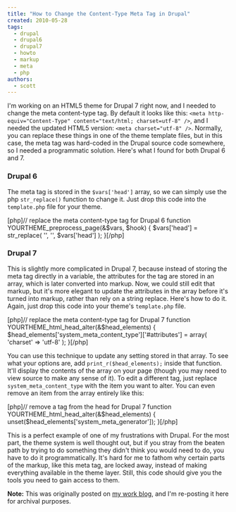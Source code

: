 ```yaml
---
title: "How to Change the Content-Type Meta Tag in Drupal"
created: 2010-05-28
tags: 
  - drupal
  - drupal6
  - drupal7
  - howto
  - markup
  - meta
  - php
authors: 
  - scott
---
```


I'm working on an HTML5 theme for Drupal 7 right now, and I needed to change the meta content-type tag. By default it looks like this: `<meta http-equiv="Content-Type" content="text/html; charset=utf-8" />`, and I needed the updated HTML5 version: `<meta charset="utf-8" />`. Normally, you can replace these things in one of the theme template files, but in this case, the meta tag was hard-coded in the Drupal source code somewhere, so I needed a programmatic solution. Here's what I found for both Drupal 6 and 7.

### Drupal 6

The meta tag is stored in the `$vars['head']` array, so we can simply use the php `str_replace()` function to change it. Just drop this code into the `template.php` file for your theme.

\[php\]// replace the meta content-type tag for Drupal 6 function YOURTHEME\_preprocess\_page(&$vars, $hook) { $vars\['head'\] = str\_replace( '<meta http-equiv="Content-Type" content="text/html; charset=utf-8" />', '<meta charset="utf-8" />', $vars\['head'\] ); }\[/php\]

### Drupal 7

This is slightly more complicated in Drupal 7, because instead of storing the meta tag directly in a variable, the attributes for the tag are stored in an array, which is later converted into markup. Now, we could still edit that markup, but it's more elegant to update the attributes in the array before it's turned into markup, rather than rely on a string replace. Here's how to do it. Again, just drop this code into your theme's `template.php` file.

\[php\]// replace the meta content-type tag for Drupal 7 function YOURTHEME\_html\_head\_alter(&$head\_elements) { $head\_elements\['system\_meta\_content\_type'\]\['#attributes'\] = array( 'charset' => 'utf-8' ); }\[/php\]

You can use this technique to update any setting stored in that array. To see what your options are, add `print_r($head_elements);` inside that function. It'll display the contents of the array on your page (though you may need to view source to make any sense of it). To edit a different tag, just replace `system_meta_content_type` with the item you want to alter. You can even remove an item from the array entirely like this:

\[php\]// remove a tag from the head for Drupal 7 function YOURTHEME\_html\_head\_alter(&$head\_elements) { unset($head\_elements\['system\_meta\_generator'\]); }\[/php\]

This is a perfect example of one of my frustrations with Drupal. For the most part, the theme system is well thought out, but if you stray from the beaten path by trying to do something they didn't think you would need to do, you have to do it programmatically. It's hard for me to fathom why certain parts of the markup, like this meta tag, are locked away, instead of making everything available in the theme layer. Still, this code should give you the tools you need to gain access to them.

**Note:** This was originally posted on [my work blog](http://metaltoad.com/blog/scott), and I'm re-posting it here for archival purposes.
